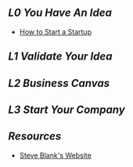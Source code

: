 ## _L0 You Have An Idea_
-  [How to Start a Startup](https://www.udemy.com/how-to-start-a-startup-business/)

## _L1 Validate Your Idea_

## _L2 Business Canvas_

## _L3 Start Your Company_

## _Resources_
- [Steve Blank's Website](https://steveblank.com/)
